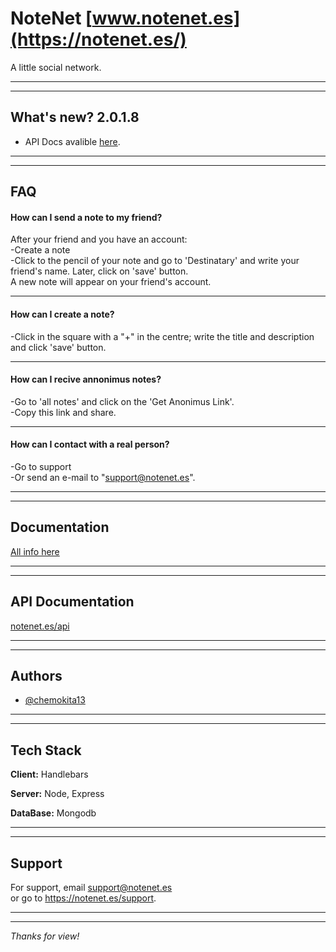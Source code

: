 
# NoteNet [www.notenet.es](https://notenet.es/)

A little social network.

___
___

## What's new? 2.0.1.8
- API Docs avalible [here](https://notenet.es/api).


___
___

## FAQ

#### **How can I send a note to my friend?**
After your friend and you have an account:   
-Create a note  
-Click to the pencil of your note and go to 'Destinatary'
    and write your friend's name. 
    Later, click on 'save' button.  
    A new note will appear on your friend's account.

___

#### **How can I create a note?**
-Click in the square with a "+" in the centre; write the title and description and click 'save' button.

___

#### **How can I recive annonimus notes?**
-Go to 'all notes' and click on the 'Get Anonimus Link'.  
-Copy this link and share.

___

#### **How can I contact with a real person?**
-Go to support  
-Or send an e-mail to "support@notenet.es".

___
___

## Documentation

[All info here](https://notenet.es/docs)

___
___

## API Documentation

[notenet.es/api](https://notenet.es/api)

___
___

## Authors

- [@chemokita13](https://www.github.com/chemokita13)

___
___

## Tech Stack

**Client:** Handlebars

**Server:** Node, Express

**DataBase:** Mongodb

___
___

## Support

For support, email support@notenet.es  
or go to https://notenet.es/support.

___
___

*Thanks for view!*
